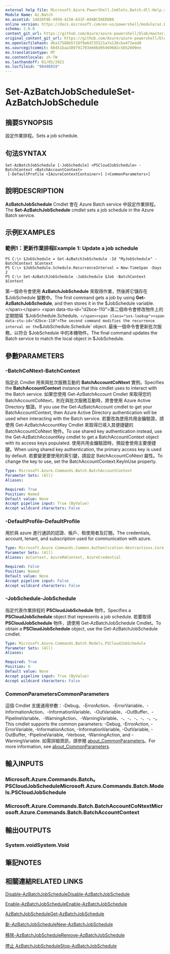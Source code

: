 ```yaml
---
external help file: Microsoft.Azure.PowerShell.Cmdlets.Batch.dll-Help.xml
Module Name: Az.Batch
ms.assetid: 14026F0E-4959-4150-A31F-A94BC56ED808
online version: https://docs.microsoft.com/en-us/powershell/module/az.batch/set-azbatchjobschedule
schema: 2.0.0
content_git_url: https://github.com/Azure/azure-powershell/blob/master/src/Batch/Batch/help/Set-AzBatchJobSchedule.md
original_content_git_url: https://github.com/Azure/azure-powershell/blob/master/src/Batch/Batch/help/Set-AzBatchJobSchedule.md
ms.openlocfilehash: d6a17588b5718f9a6d735521a7a136cba472ead0
ms.sourcegitcommit: 68451baa389791703e666d95469602c5652609ee
ms.translationtype: MT
ms.contentlocale: zh-TW
ms.lasthandoff: 01/05/2021
ms.locfileid: "98446819"
---
```

# <span data-ttu-id="d2bce-101">Set-AzBatchJobSchedule</span><span class="sxs-lookup"><span data-stu-id="d2bce-101">Set-AzBatchJobSchedule</span></span>

## <span data-ttu-id="d2bce-102">摘要</span><span class="sxs-lookup"><span data-stu-id="d2bce-102">SYNOPSIS</span></span>
<span data-ttu-id="d2bce-103">設定作業排程。</span><span class="sxs-lookup"><span data-stu-id="d2bce-103">Sets a job schedule.</span></span>

## <span data-ttu-id="d2bce-104">句法</span><span class="sxs-lookup"><span data-stu-id="d2bce-104">SYNTAX</span></span>

```
Set-AzBatchJobSchedule [-JobSchedule] <PSCloudJobSchedule> -BatchContext <BatchAccountContext>
 [-DefaultProfile <IAzureContextContainer>] [<CommonParameters>]
```

## <span data-ttu-id="d2bce-105">說明</span><span class="sxs-lookup"><span data-stu-id="d2bce-105">DESCRIPTION</span></span>
<span data-ttu-id="d2bce-106">**AzBatchJobSchedule** Cmdlet 會在 Azure Batch service 中設定作業排程。</span><span class="sxs-lookup"><span data-stu-id="d2bce-106">The **Set-AzBatchJobSchedule** cmdlet sets a job schedule in the Azure Batch service.</span></span>

## <span data-ttu-id="d2bce-107">示例</span><span class="sxs-lookup"><span data-stu-id="d2bce-107">EXAMPLES</span></span>

### <span data-ttu-id="d2bce-108">範例1：更新作業排程</span><span class="sxs-lookup"><span data-stu-id="d2bce-108">Example 1: Update a job schedule</span></span>
```
PS C:\> $JobSchedule = Get-AzBatchJobSchedule -Id "MyJobSchedule" -BatchContext $Context
PS C:\> $JobSchedule.Schedule.RecurrenceInterval = New-TimeSpan -Days 2
PS C:\> Set-AzBatchJobSchedule -JobSchedule $Job -BatchContext $Context
```

<span data-ttu-id="d2bce-109">第一個命令會使用 **AzBatchJobSchedule** 來取得作業，然後將它儲存在 $JobSchedule 變數中。</span><span class="sxs-lookup"><span data-stu-id="d2bce-109">The first command gets a job by using **Get-AzBatchJobSchedule**, and then stores it in the $JobSchedule variable.</span></span>
<span data-ttu-id="d2bce-110">第二個命令會修改物件上的定期間隔 `$JobSchedule.Schedule` 。</span><span class="sxs-lookup"><span data-stu-id="d2bce-110">The second command modifies the recurrence interval on the `$JobSchedule.Schedule` object.</span></span>
<span data-ttu-id="d2bce-111">最後一個命令會更新批次服務，以符合 $JobSchedule 中的本機物件。</span><span class="sxs-lookup"><span data-stu-id="d2bce-111">The final command updates the Batch service to match the local object in $JobSchedule.</span></span>

## <span data-ttu-id="d2bce-112">參數</span><span class="sxs-lookup"><span data-stu-id="d2bce-112">PARAMETERS</span></span>

### <span data-ttu-id="d2bce-113">-BatchCoNtext</span><span class="sxs-lookup"><span data-stu-id="d2bce-113">-BatchContext</span></span>
<span data-ttu-id="d2bce-114">指定此 Cmdlet 用來與批次服務互動的 **BatchAccountCoNtext** 實例。</span><span class="sxs-lookup"><span data-stu-id="d2bce-114">Specifies the **BatchAccountContext** instance that this cmdlet uses to interact with the Batch service.</span></span>
<span data-ttu-id="d2bce-115">如果您使用 Get-AzBatchAccount Cmdlet 來取得您的 BatchAccountCoNtext，則在與批次服務互動時，將會使用 Azure Active Directory 驗證。</span><span class="sxs-lookup"><span data-stu-id="d2bce-115">If you use the Get-AzBatchAccount cmdlet to get your BatchAccountContext, then Azure Active Directory authentication will be used when interacting with the Batch service.</span></span> <span data-ttu-id="d2bce-116">若要改為使用共用金鑰驗證，請使用 Get-AzBatchAccountKey Cmdlet 來取得已填入其便捷鍵的 BatchAccountCoNtext 物件。</span><span class="sxs-lookup"><span data-stu-id="d2bce-116">To use shared key authentication instead, use the Get-AzBatchAccountKey cmdlet to get a BatchAccountContext object with its access keys populated.</span></span> <span data-ttu-id="d2bce-117">使用共用金鑰驗證時，預設會使用主要便捷鍵。</span><span class="sxs-lookup"><span data-stu-id="d2bce-117">When using shared key authentication, the primary access key is used by default.</span></span> <span data-ttu-id="d2bce-118">若要變更要使用的索引鍵，請設定 BatchAccountCoNtext 屬性。</span><span class="sxs-lookup"><span data-stu-id="d2bce-118">To change the key to use, set the BatchAccountContext.KeyInUse property.</span></span>

```yaml
Type: Microsoft.Azure.Commands.Batch.BatchAccountContext
Parameter Sets: (All)
Aliases:

Required: True
Position: Named
Default value: None
Accept pipeline input: True (ByValue)
Accept wildcard characters: False
```

### <span data-ttu-id="d2bce-119">-DefaultProfile</span><span class="sxs-lookup"><span data-stu-id="d2bce-119">-DefaultProfile</span></span>
<span data-ttu-id="d2bce-120">用於與 azure 進行通訊的認證、帳戶、租使用者及訂閱。</span><span class="sxs-lookup"><span data-stu-id="d2bce-120">The credentials, account, tenant, and subscription used for communication with azure.</span></span>

```yaml
Type: Microsoft.Azure.Commands.Common.Authentication.Abstractions.Core.IAzureContextContainer
Parameter Sets: (All)
Aliases: AzContext, AzureRmContext, AzureCredential

Required: False
Position: Named
Default value: None
Accept pipeline input: False
Accept wildcard characters: False
```

### <span data-ttu-id="d2bce-121">-JobSchedule</span><span class="sxs-lookup"><span data-stu-id="d2bce-121">-JobSchedule</span></span>
<span data-ttu-id="d2bce-122">指定代表作業排程的 **PSCloudJobSchedule** 物件。</span><span class="sxs-lookup"><span data-stu-id="d2bce-122">Specifies a **PSCloudJobSchedule** object that represents a job schedule.</span></span>
<span data-ttu-id="d2bce-123">若要取得 **PSCloudJobSchedule** 物件，請使用 Get-AzBatchJobSchedule Cmdlet。</span><span class="sxs-lookup"><span data-stu-id="d2bce-123">To obtain a **PSCloudJobSchedule** object, use the Get-AzBatchJobSchedule cmdlet.</span></span>

```yaml
Type: Microsoft.Azure.Commands.Batch.Models.PSCloudJobSchedule
Parameter Sets: (All)
Aliases:

Required: True
Position: 0
Default value: None
Accept pipeline input: True (ByValue)
Accept wildcard characters: False
```

### <span data-ttu-id="d2bce-124">CommonParameters</span><span class="sxs-lookup"><span data-stu-id="d2bce-124">CommonParameters</span></span>
<span data-ttu-id="d2bce-125">這個 Cmdlet 支援通用參數：-Debug、-ErrorAction、-ErrorVariable、-InformationAction、-InformationVariable、-OutVariable、-OutBuffer、-PipelineVariable、-WarningAction、-WarningVariable、-、-、-、-、-、-。</span><span class="sxs-lookup"><span data-stu-id="d2bce-125">This cmdlet supports the common parameters: -Debug, -ErrorAction, -ErrorVariable, -InformationAction, -InformationVariable, -OutVariable, -OutBuffer, -PipelineVariable, -Verbose, -WarningAction, and -WarningVariable.</span></span> <span data-ttu-id="d2bce-126">如需詳細資訊，請參閱 [about_CommonParameters](http://go.microsoft.com/fwlink/?LinkID=113216)。</span><span class="sxs-lookup"><span data-stu-id="d2bce-126">For more information, see [about_CommonParameters](http://go.microsoft.com/fwlink/?LinkID=113216).</span></span>

## <span data-ttu-id="d2bce-127">輸入</span><span class="sxs-lookup"><span data-stu-id="d2bce-127">INPUTS</span></span>

### <span data-ttu-id="d2bce-128">Microsoft.Azure.Commands.Batch。PSCloudJobSchedule</span><span class="sxs-lookup"><span data-stu-id="d2bce-128">Microsoft.Azure.Commands.Batch.Models.PSCloudJobSchedule</span></span>

### <span data-ttu-id="d2bce-129">Microsoft.Azure.Commands.Batch.BatchAccountCoNtext</span><span class="sxs-lookup"><span data-stu-id="d2bce-129">Microsoft.Azure.Commands.Batch.BatchAccountContext</span></span>

## <span data-ttu-id="d2bce-130">輸出</span><span class="sxs-lookup"><span data-stu-id="d2bce-130">OUTPUTS</span></span>

### <span data-ttu-id="d2bce-131">System.void</span><span class="sxs-lookup"><span data-stu-id="d2bce-131">System.Void</span></span>

## <span data-ttu-id="d2bce-132">筆記</span><span class="sxs-lookup"><span data-stu-id="d2bce-132">NOTES</span></span>

## <span data-ttu-id="d2bce-133">相關連結</span><span class="sxs-lookup"><span data-stu-id="d2bce-133">RELATED LINKS</span></span>

[<span data-ttu-id="d2bce-134">Disable-AzBatchJobSchedule</span><span class="sxs-lookup"><span data-stu-id="d2bce-134">Disable-AzBatchJobSchedule</span></span>](./Disable-AzBatchJobSchedule.md)

[<span data-ttu-id="d2bce-135">Enable-AzBatchJobSchedule</span><span class="sxs-lookup"><span data-stu-id="d2bce-135">Enable-AzBatchJobSchedule</span></span>](./Enable-AzBatchJobSchedule.md)

[<span data-ttu-id="d2bce-136">AzBatchJobSchedule</span><span class="sxs-lookup"><span data-stu-id="d2bce-136">Get-AzBatchJobSchedule</span></span>](./Get-AzBatchJobSchedule.md)

[<span data-ttu-id="d2bce-137">新-AzBatchJobSchedule</span><span class="sxs-lookup"><span data-stu-id="d2bce-137">New-AzBatchJobSchedule</span></span>](./New-AzBatchJobSchedule.md)

[<span data-ttu-id="d2bce-138">移除-AzBatchJobSchedule</span><span class="sxs-lookup"><span data-stu-id="d2bce-138">Remove-AzBatchJobSchedule</span></span>](./Remove-AzBatchJobSchedule.md)

[<span data-ttu-id="d2bce-139">停止 AzBatchJobSchedule</span><span class="sxs-lookup"><span data-stu-id="d2bce-139">Stop-AzBatchJobSchedule</span></span>](./Stop-AzBatchJobSchedule.md)


